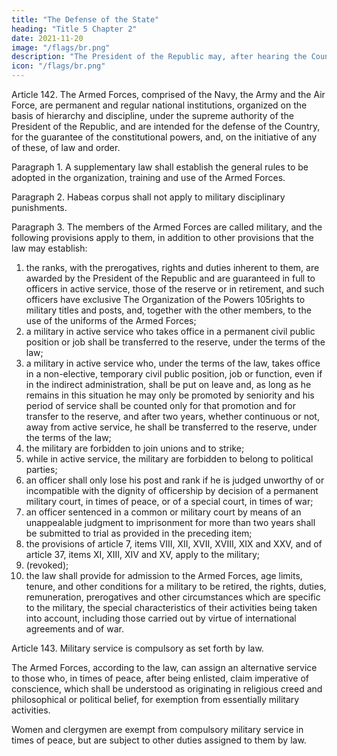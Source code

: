 ```yaml
---
title: "The Defense of the State"
heading: "Title 5 Chapter 2"
date: 2021-11-20
image: "/flags/br.png"
description: "The President of the Republic may, after hearing the Council of the Republic and the National Defense Council, decree a state of defense"
icon: "/flags/br.png"
---
```





Article 142.  The Armed Forces, comprised of the Navy, the Army and the Air Force, are permanent and regular national institutions, organized on the basis of hierarchy and discipline, under the supreme authority of the President of the Republic, and are intended for the defense of the Country, for the guarantee of the constitutional powers, and, on the initiative of any of these, of law and order.

Paragraph 1. A supplementary law shall establish the general rules to be adopted in the organization, training and use of the Armed Forces.

Paragraph 2. Habeas corpus shall not apply to military disciplinary punishments.

Paragraph 3. The members of the Armed Forces are called military, and the following provisions apply to them, in addition to other provisions that the law may establish:

1. the ranks, with the prerogatives, rights and duties inherent to them, are
awarded by the President of the Republic and are guaranteed in full to officers in
active service, those of the reserve or in retirement, and such officers have exclusive
The Organization of the Powers
105rights to military titles and posts, and, together with the other members, to the use of
the uniforms of the Armed Forces;
2.  a military in active service who takes office in a permanent civil public
position or job shall be transferred to the reserve, under the terms of the law;
3.   a military in active service who, under the terms of the law, takes office in
a non-elective, temporary civil public position, job or function, even if in the indirect
administration, shall be put on leave and, as long as he remains in this situation he may
only be promoted by seniority and his period of service shall be counted only for that
promotion and for transfer to the reserve, and after two years, whether continuous or
not, away from active service, he shall be transferred to the reserve, under the terms
of the law;
4. the military are forbidden to join unions and to strike;
5. while in active service, the military are forbidden to belong to political
parties;
6.  an officer shall only lose his post and rank if he is judged unworthy of
or incompatible with the dignity of officership by decision of a permanent military
court, in times of peace, or of a special court, in times of war;
7.   an officer sentenced in a common or military court by means of an
unappealable judgment to imprisonment for more than two years shall be submitted
to trial as provided in the preceding item;
8.    the provisions of article 7, items VIII, XII, XVII, XVIII, XIX and XXV,
and of article 37, items XI, XIII, XIV and XV, apply to the military;
9.  (revoked);
10.  the law shall provide for admission to the Armed Forces, age limits, tenure, and other conditions for a military to be retired, the rights, duties, remuneration, prerogatives and other circumstances which are specific to the military, the special
characteristics of their activities being taken into account, including those carried out
by virtue of international agreements and of war.

Article 143. Military service is compulsory as set forth by law.

The Armed Forces, according to the law, can assign an alternative service to those who, in times of peace, after being enlisted, claim imperative of conscience, which shall be understood as originating in religious creed and philosophical or political belief, for exemption from essentially military activities.

Women and clergymen are exempt from compulsory military service in times of peace, but are subject to other duties assigned to them by law.

